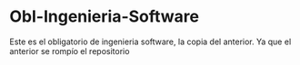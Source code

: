 # Obl-Ingenieria-Software
Este es el obligatorio de ingenieria software, la copia del anterior. Ya que el anterior se rompío el repositorio



